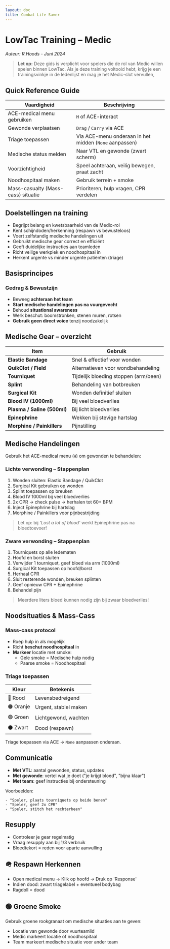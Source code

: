 ```yaml
---
layout: doc
title: Combat Life Saver
---
```



# LowTac Training – Medic
_Auteur: R.Hoods - Juni 2024_

> **Let op:** Deze gids is verplicht voor spelers die de rol van Medic willen spelen binnen LowTac. Als je deze training voltooid hebt, krijg je een trainingsvinkje in de ledenlijst en mag je het Medic-slot vervullen,

## Quick Reference Guide

| Vaardigheid                          | Beschrijving                                           |
|-------------------------------------|--------------------------------------------------------|
| ACE-medical menu gebruiken          | `H` of ACE-interact                                    |
| Gewonde verplaatsen                 | `Drag` / `Carry` via ACE                              |
| Triage toepassen                    | Via ACE-menu onderaan in het midden (`None` aanpassen)|
| Medische status melden              | Naar VTL en gewonde (zwart scherm)                    |
| Voorzichtigheid                     | Speel achteraan, veilig bewegen, praat zacht           |
| Noodhospitaal maken                 | Gebruik terrein + smoke                               |
| Mass-casualty (Mass-cass) situatie  | Prioriteren, hulp vragen, CPR verdelen                |

## Doelstellingen na training

- Begrijpt belang en kwetsbaarheid van de Medic-rol
- Kent schijndoden/herkenning (respawn vs bewusteloos)
- Voert zelfstandig medische handelingen uit
- Gebruikt medische gear correct en efficiënt
- Geeft duidelijke instructies aan teamleden
- Richt veilige werkplek en noodhospitaal in
- Herkent urgente vs minder urgente patiënten (triage)

## Basisprincipes
### Gedrag & Bewustzijn

- Beweeg **achteraan het team**
- **Start medische handelingen pas na vuurgevecht**
- Behoud **situational awareness**
- Werk beschut: boomstronken, stenen muren, rotsen
- **Gebruik geen direct voice** tenzij noodzakelijk

## Medische Gear – overzicht

| Item                 | Gebruik                                             |
|----------------------|-----------------------------------------------------|
| **Elastic Bandage**  | Snel & effectief voor wonden                        |
| **QuikClot / Field** | Alternatieven voor wondbehandeling                  |
| **Tourniquet**       | Tijdelijk bloeding stoppen (arm/been)              |
| **Splint**           | Behandeling van botbreuken                         |
| **Surgical Kit**     | Wonden definitief sluiten                          |
| **Blood IV (1000ml)**| Bij veel bloedverlies                              |
| **Plasma / Saline (500ml)** | Bij licht bloedverlies                   |
| **Epinephrine**      | Wekken bij stevige hartslag                        |
| **Morphine / Painkillers** | Pijnstilling                               |

## Medische Handelingen

Gebruik het ACE-medical menu (`H`) om gewonden te behandelen:

### Lichte verwonding – Stappenplan

1. Wonden sluiten: Elastic Bandage / QuikClot
2. Surgical Kit gebruiken op wonden
3. Splint toepassen op breuken
4. Blood IV 1000ml bij veel bloedverlies
5. 2x CPR → check pulse → herhalen tot 60+ BPM
6. Inject Epinephrine bij hartslag
7. Morphine / Painkillers voor pijnbestrijding

> Let op: bij *'Lost a lot of blood'* werkt Epinephrine pas na bloedtoevoer!

### Zware verwonding – Stappenplan

1. Tourniquets op alle ledematen
2. Hoofd en borst sluiten
3. Verwijder 1 tourniquet, geef bloed via arm (1000ml)
4. Surgical Kit toepassen op hoofd/borst
5. Herhaal CPR
6. Sluit resterende wonden, breuken splinten
7. Geef opnieuw CPR + Epinephrine
8. Behandel pijn

> Meerdere liters bloed kunnen nodig zijn bij zwaar bloedverlies!

## Noodsituaties & Mass-Cass
### Mass-cass protocol

- Roep hulp in als mogelijk
- Richt **beschut noodhospitaal** in
- **Markeer** locatie met smoke:
  - Gele smoke = Medische hulp nodig
  - Paarse smoke = Noodhospitaal

### Triage toepassen

| Kleur | Betekenis               |
|-------|-------------------------|
| 🔴 Rood   | Levensbedreigend         |
| 🟠 Oranje | Urgent, stabiel maken    |
| 🟢 Groen  | Lichtgewond, wachten     |
| ⚫ Zwart  | Dood (respawn)           |

Triage toepassen via ACE → `None` aanpassen onderaan.

## Communicatie

- **Met VTL**: aantal gewonden, status, updates
- **Met gewonde**: vertel wat je doet ("je krijgt bloed", "bijna klaar")
- **Met team**: geef instructies bij ondersteuning

Voorbeelden:

```text
- "Speler, plaats tourniquets op beide benen"
- "Speler, geef 2x CPR"
- "Speler, stitch het rechterbeen"
```

## Resupply

- Controleer je gear regelmatig
- Vraag resupply aan bij 1/3 verbruik
- Bloedtekort = reden voor aparte aanvulling

## 🪖 Respawn Herkennen

- Open medical menu → Klik op hoofd → Druk op 'Response'
- Indien dood: zwart triagelabel + eventueel bodybag
- Ragdoll = dood

## 🟢 Groene Smoke

Gebruik groene rookgranaat om medische situaties aan te geven:
- Locatie van gewonde door vuurteamlid
- Medic markeert locatie of noodhospitaal
- Team markeert medische situatie voor ander team
